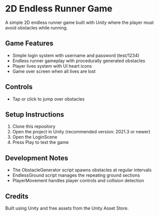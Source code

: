 # 2D Endless Runner Game

A simple 2D endless runner game built with Unity where the player must avoid obstacles while running.

## Game Features

- Simple login system with username and password (test/1234)
- Endless runner gameplay with procedurally generated obstacles
- Player lives system with UI heart icons
- Game over screen when all lives are lost

## Controls

- Tap or click to jump over obstacles

## Setup Instructions

1. Clone this repository
2. Open the project in Unity (recommended version: 2021.3 or newer)
3. Open the LoginScene
4. Press Play to test the game

## Development Notes

- The ObstacleGenerator script spawns obstacles at regular intervals
- EndlessGround script manages the repeating ground sections
- PlayerMovement handles player controls and collision detection

## Credits

Built using Unity and free assets from the Unity Asset Store. 
